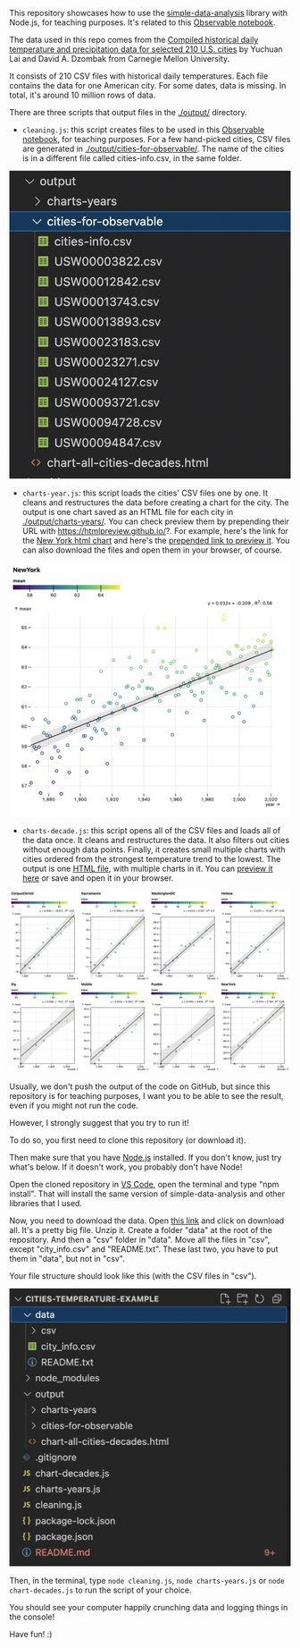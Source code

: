 This repository showcases how to use the [simple-data-analysis](https://github.com/nshiab/simple-data-analysis.js) library with Node.js, for teaching purposes. It's related to this [Observable notebook](https://observablehq.com/@nshiab/climate-change-in-us-cities-example).

The data used in this repo comes from the
[Compiled historical daily temperature and precipitation data for selected 210 U.S. cities](https://kilthub.cmu.edu/articles/dataset/Compiled_daily_temperature_and_precipitation_data_for_the_U_S_cities/7890488) by Yuchuan Lai and David A. Dzombak from Carnegie Mellon University.

It consists of 210 CSV files with historical daily temperatures. Each file contains the data for one American city. For some dates, data is missing. In total, it's around 10 million rows of data.

There are three scripts that output files in the [./output/](https://github.com/nshiab/cities-temperature-example/tree/main/output) directory.

- `cleaning.js`: this script creates files to be used in this [Observable notebook](https://observablehq.com/@nshiab/climate-change-in-us-cities-example), for teaching purposes. For a few hand-picked cities, CSV files are generated in [./output/cities-for-observable/](https://github.com/nshiab/cities-temperature-example/tree/main/output/cities-for-observable). The name of the cities is in a different file called cities-info.csv, in the same folder.

![A list of csv files.](./_media/cities-for-observable.png)

- `charts-year.js`: this script loads the cities' CSV files one by one. It cleans and restructures the data before creating a chart for the city. The output is one chart saved as an HTML file for each city in [./output/charts-years/](https://github.com/nshiab/cities-temperature-example/tree/main/output/charts-years). You can check preview them by prepending their URL with https://htmlpreview.github.io/?. For example, here's the link for the [New York html chart](https://github.com/nshiab/cities-temperature-example/blob/main/output/charts-years/NewYork.html) and here's the [prepended link to preview it](https://htmlpreview.github.io/?https://github.com/nshiab/cities-temperature-example/blob/main/output/charts-years/NewYork.html). You can also download the files and open them in your browser, of course.

![A chart shows the average temperature per year in New York.](./_media/new-york.png)

- `charts-decade.js`: this script opens all of the CSV files and loads all of the data once. It cleans and restructures the data. It also filters out cities without enough data points. Finally, it creates small multiple charts with cities ordered from the strongest temperature trend to the lowest. The output is one [HTML file](https://github.com/nshiab/cities-temperature-example/blob/main/output/chart-all-cities-decades.html), with multiple charts in it. You can [preview it here](https://htmlpreview.github.io/?https://github.com/nshiab/cities-temperature-example/blob/main/output/chart-all-cities-decades.html) or save and open it in your browser.

![A small mutiples chart of average temperature per decade in US cities.](./_media/all-cities.png)

Usually, we don't push the output of the code on GitHub, but since this repository is for teaching purposes, I want you to be able to see the result, even if you might not run the code.

However, I strongly suggest that you try to run it!

To do so, you first need to clone this repository (or download it).

Then make sure that you have [Node.js](https://nodejs.org/en/) installed. If you don't know, just try what's below. If it doesn't work, you probably don't have Node!

Open the cloned repository in [VS Code](https://code.visualstudio.com/), open the terminal and type "npm install". That will install the same version of simple-data-analysis and other libraries that I used.

Now, you need to download the data. Open [this link](https://kilthub.cmu.edu/articles/dataset/Compiled_daily_temperature_and_precipitation_data_for_the_U_S_cities/7890488) and click on download all. It's a pretty big file. Unzip it. Create a folder "data" at the root of the repository. And then a "csv" folder in "data". Move all the files in "csv", except "city_info.csv" and "README.txt". These last two, you have to put them in "data", but not in "csv".

Your file structure should look like this (with the CSV files in "csv").

![A Visual Studio Code window shows multiple files and folders.](./_media/file-structure.png)

Then, in the terminal, type `node cleaning.js`, `node charts-years.js` or `node chart-decades.js` to run the script of your choice.

You should see your computer happily crunching data and logging things in the console!

Have fun! :)
